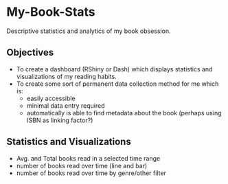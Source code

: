 # My-Book-Stats
Descriptive statistics and analytics of my book obsession.

## Objectives
- To create a dashboard (RShiny or Dash) which displays statistics and visualizations of my reading habits. 
- To create some sort of permanent data collection method for me which is:
  - easily accessible
  - minimal data entry required
  - automatically is able to find metadata about the book (perhaps using ISBN as linking factor?)

## Statistics and Visualizations
- Avg. and Total books read in a selected time range
- number of books read over time (line and bar)
- number of books read over time by genre/other filter
